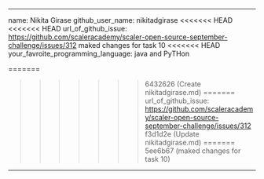 
---
name: Nikita Girase
github_user_name: nikitadgirase
<<<<<<< HEAD
<<<<<<< HEAD
url_of_github_issue: https://github.com/scaleracademy/scaler-open-source-september-challenge/issues/312
maked changes for task 10
<<<<<<< HEAD
your_favroite_programming_language: java and PyTHon

=======
>>>>>>> 6432626 (Create nikitadgirase.md)
=======
url_of_github_issue: https://github.com/scaleracademy/scaler-open-source-september-challenge/issues/312
>>>>>>> f3d1d2e (Update nikitadgirase.md)
=======
>>>>>>> 5ee6b67 (maked changes for task 10)
---
